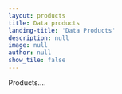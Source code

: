 ```yaml
---
layout: products
title: Data products
landing-title: 'Data Products'
description: null
image: null
author: null
show_tile: false
---
```


Products....